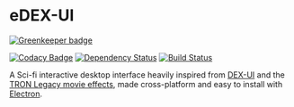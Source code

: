# eDEX-UI

[![Greenkeeper badge](https://badges.greenkeeper.io/GitSquared/edex-ui.svg)](https://greenkeeper.io/)

[![Codacy Badge](https://api.codacy.com/project/badge/Grade/93b816722c4e4af2bdf401b8187b8a2d)](https://www.codacy.com/app/GitSquared/edex-ui?utm_source=github.com&amp;utm_medium=referral&amp;utm_content=GitSquared/edex-ui&amp;utm_campaign=Badge_Grade)  [![Dependency Status](https://gemnasium.com/badges/github.com/GitSquared/edex-ui.svg)](https://gemnasium.com/github.com/GitSquared/edex-ui)   [![Build Status](https://travis-ci.org/GitSquared/edex-ui.svg?branch=master)](https://travis-ci.org/GitSquared/edex-ui)

A Sci-fi interactive desktop interface heavily inspired from [DEX-UI](https://github.com/seenaburns/dex-ui) and the [TRON Legacy movie effects](http://jtnimoy.com/blogs/projects/14881671), made cross-platform and easy to install with [Electron](https://github.com/electron/electron).
